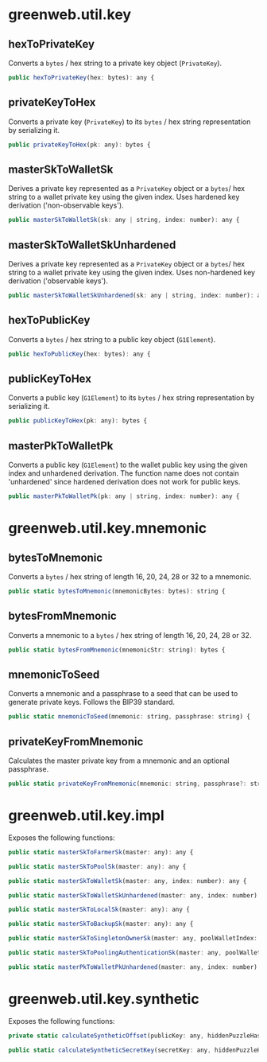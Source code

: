 # greenweb.util.key

## hexToPrivateKey

Converts a `bytes` / hex string to a private key object (`PrivateKey`).

```js
public hexToPrivateKey(hex: bytes): any {
```

## privateKeyToHex

Converts a private key (`PrivateKey`) to its `bytes` / hex string representation by serializing it.

```js
public privateKeyToHex(pk: any): bytes {
```

## masterSkToWalletSk

Derives a private key represented as a `PrivateKey` object or a `bytes`/ hex string to a wallet private key using the given index. Uses hardened key derivation ('non-observable keys').

```js
public masterSkToWalletSk(sk: any | string, index: number): any {
```

## masterSkToWalletSkUnhardened

Derives a private key represented as a `PrivateKey` object or a `bytes`/ hex string to a wallet private key using the given index. Uses non-hardened key derivation ('observable keys').

```js
public masterSkToWalletSkUnhardened(sk: any | string, index: number): any {
```

## hexToPublicKey

Converts a `bytes` / hex string to a public key object (`G1Element`).

```js
public hexToPublicKey(hex: bytes): any {
```

## publicKeyToHex

Converts a public key (`G1Element`) to its `bytes` / hex string representation by serializing it.

```js
public publicKeyToHex(pk: any): bytes {
```

## masterPkToWalletPk

Converts a public key (`G1Element`) to the wallet public key using the given index and unhardened derivation. The function name does not contain 'unhardened' since hardened derivation does not work for public keys.

```js
public masterPkToWalletPk(pk: any | string, index: number): any {
```

# greenweb.util.key.mnemonic

## bytesToMnemonic

Converts a `bytes` / hex string of length 16, 20, 24, 28 or 32 to a mnemonic. 

```js
public static bytesToMnemonic(mnemonicBytes: bytes): string {
```

## bytesFromMnemonic

Converts a mnemonic to a `bytes` / hex string of length 16, 20, 24, 28 or 32.

```js
public static bytesFromMnemonic(mnemonicStr: string): bytes {
```

## mnemonicToSeed

Converts a mnemonic and a passphrase to a seed that can be used to generate private keys. Follows the BIP39 standard.

```js
public static mnemonicToSeed(mnemonic: string, passphrase: string) {
```

## privateKeyFromMnemonic

Calculates the master private key from a mnemonic and an optional passphrase.

```js
public static privateKeyFromMnemonic(mnemonic: string, passphrase?: string): any {
```

# greenweb.util.key.impl

Exposes the following functions:

```js
public static masterSkToFarmerSk(master: any): any {
```

```js
public static masterSkToPoolSk(master: any): any {
```

```js
public static masterSkToWalletSk(master: any, index: number): any {
```

```js
public static masterSkToWalletSkUnhardened(master: any, index: number): any {
```

```js
public static masterSkToLocalSk(master: any): any {
```

```js
public static masterSkToBackupSk(master: any): any {
```

```js
public static masterSkToSingletonOwnerSk(master: any, poolWalletIndex: number): any {
```

```js
public static masterSkToPoolingAuthenticationSk(master: any, poolWalletIndex: number, index: number): any {
```

```js
public static masterPkToWalletPkUnhardened(master: any, index: number): any {
```

# greenweb.util.key.synthetic

Exposes the following functions:

```js
private static calculateSyntheticOffset(publicKey: any, hiddenPuzzleHash: bytes): BigNumber {
```

```js
public static calculateSyntheticSecretKey(secretKey: any, hiddenPuzzleHash: bytes = Util.sexp.DEFAULT_HIDDEN_PUZZLE_HASH): any {
```